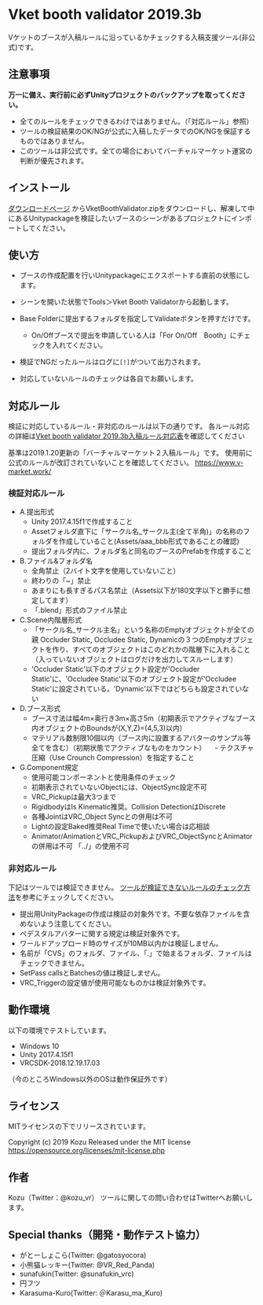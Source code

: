 ﻿Vket booth validator 2019.3b
====
Vケットのブースが入稿ルールに沿っているかチェックする入稿支援ツール(非公式)です。

## 注意事項
**万一に備え、実行前に必ずUnityプロジェクトのバックアップを取ってください。**
- 全てのルールをチェックできるわけではありません。（「対応ルール」参照）
- ツールの検証結果のOK/NGが公式に入稿したデータでのOK/NGを保証するものではありません。
- このツールは非公式です。全ての場合においてバーチャルマーケット運営の判断が優先されます。

## インストール
[ダウンロードページ](https://github.com/Kozu-vr/VketBoothValidator/releases/) からVketBoothValidator.zipをダウンロードし、解凍して中にあるUnitypackageを検証したいブースのシーンがあるプロジェクトにインポートしてください。

## 使い方
- ブースの作成配置を行いUnitypackageにエクスポートする直前の状態にします。
- シーンを開いた状態でTools＞Vket Booth Validatorから起動します。
- Base Folderに提出するフォルダを指定してValidateボタンを押すだけです。
  - On/Offブースで提出を申請している人は「For On/Off　Booth」にチェックを入れてください。
- 検証でNGだったルールはログに`[!]`がついて出力されます。

- 対応していないルールのチェックは各自でお願いします。

## 対応ルール
検証に対応しているルール・非対応のルールは以下の通りです。
各ルール対応の詳細は[Vket booth validator 2019.3b入稿ルール対応表](https://docs.google.com/spreadsheets/d/1Ut1YIa41OGs0pjQotlkYXKF2H3I76xygBRHKfPb-3aI/edit?usp=sharing)を確認してください


基準は2019.1.20更新の「バーチャルマーケット２入稿ルール」です。
使用前に公式のルールが改訂されていないことを確認してください。
https://www.v-market.work/

### 検証対応ルール
- A.提出形式
  - Unity 2017.4.15f1で作成すること
  - Assetフォルダ直下に「サークル名_サークル主(全て半角)」の名称のフォルダを作成していること(Assets/aaa_bbb形式であることの確認)
  - 提出フォルダ内に、フォルダ名と同名のブースのPrefabを作成すること
- B.ファイル&フォルダ名
  - 全角禁止（2バイト文字を使用していないこと）
  - 終わりの「~」禁止
  - あまりにも長すぎるパス名禁止（Assets以下が180文字以下と勝手に想定してます）
  - 「.blend」形式のファイル禁止
- C.Scene内階層形式
  - 「サークル名_サークル主名」という名称のEmptyオブジェクトが全ての親
Occluder Static, Occludee Static, Dynamicの３つのEmptyオブジェクトを作り、すべてのオブジェクトはこのどれかの階層下に入れること（入っていないオブジェクトはログだけを出力してスルーします）
  - 'Occluder Static'以下のオブジェクト設定が'Occluder Static'に、'Occludee Static'以下のオブジェクト設定が'Occludee Static'に設定されている。'Dynamic'以下ではどちらも設定されていない
- D.ブース形式
  - ブース寸法は幅4m×奥行き3m×高さ5m（初期表示でアクティブなブース内オブジェクトのBoundsが(X,Y,Z)=(4,5,3)以内）
  - マテリアル数制限10個以内（ブース内に設置するアバターのサンプル等全てを含む）（初期状態でアクティブなものをカウント）
　- テクスチャ圧縮（Use Crounch Compression）を指定すること
- G.Component規定
  - 使用可能コンポーネントと使用条件のチェック
  - 初期表示されていないObjectには、ObjectSync設定不可
  - VRC_Pickupは最大3つまで
  - RigidbodyはIs Kinematic推奨。Collision DetectionはDiscrete
  - 各種JointはVRC_Object Syncとの併用は不可
  - Lightの設定Baked推奨Real Timeで使いたい場合は応相談
  - Animator/AnimationとVRC_PickupおよびVRC_ObjectSyncとAnimatorの併用は不可 「../」の使用不可

### 非対応ルール
下記はツールでは検証できません。
[ツールが検証できないルールのチェック方法](https://github.com/Kozu-vr/VketBoothValidator/wiki)を参考にチェックしてください。
- 提出用UnityPackageの作成は検証の対象外です。不要な依存ファイルを含めないよう注意してください。
- ペデスタルアバターに関する規定は検証対象外です。
- ワールドアップロード時のサイズが10MB以内かは検証しません。
- 名前が「CVS」のフォルダ、ファイル、「.」で始まるフォルダ、ファイルはチェックできません。
- SetPass callsとBatchesの値は検証しません。
- VRC_Triggerの設定値が使用可能なものかは検証対象外です。

## 動作環境
以下の環境でテストしています。
- Windows 10
- Unity 2017.4.15f1
- VRCSDK-2018.12.19.17.03

（今のところWindows以外のOSは動作保証外です）

## ライセンス
MITライセンスの下でリリースされています。

Copyright (c) 2019 Kozu
Released under the MIT license
https://opensource.org/licenses/mit-license.php

## 作者
Kozu（Twitter：@kozu_vr）
ツールに関しての問い合わせはTwitterへお願いします。

## Special thanks（開発・動作テスト協力）
- がとーしょこら(Twitter: @gatosyocora)
- 小熊猫レッキー(Twitter: @VR_Red_Panda)
- sunafukin(Twitter: @sunafukin_vrc)
- 円フツ
- Karasuma-Kuro(Twitter: ＠Karasu_ma_Kuro)
